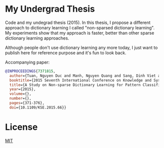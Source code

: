 # My Undergrad Thesis

Code and my undegrad thesis (2015). In this thesis, I propose a different
approach to dictionary learning I called "non-sparsed dictionary learning".
My experiments show that my approach is faster, better than other sparse dictionary learning approaches.

Although people don't use dictionary learning any more today, I just want to publish
here for reference purpose and it's fun to look back.

Accompanying paper:

```bibtex
@INPROCEEDINGS{7371815,
  author={Tuan, Nguyen Duc and Manh, Nguyen Quang and Sang, Dinh Viet and Huynh Thi Thanh Binh and Thuy, Nguyen Thi},
  booktitle={2015 Seventh International Conference on Knowledge and Systems Engineering (KSE)}, 
  title={A Study on Non-sparse Dictionary Learning for Pattern Classification}, 
  year={2015},
  volume={},
  number={},
  pages={371-376},
  doi={10.1109/KSE.2015.66}}
```

# License
[MIT](./LICENSE)
